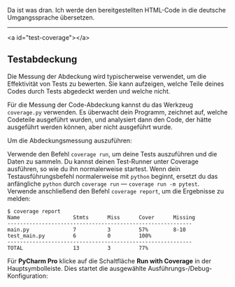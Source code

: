 Da ist was dran. Ich werde den bereitgestellten HTML-Code in die deutsche Umgangssprache übersetzen.

-----

\<a id="test-coverage"\>\</a\>

## Testabdeckung

Die Messung der Abdeckung wird typischerweise verwendet, um die Effektivität von Tests zu bewerten. Sie kann aufzeigen, welche Teile deines Codes durch Tests abgedeckt werden und welche nicht.

Für die Messung der Code-Abdeckung kannst du das Werkzeug `сoverage.py` verwenden. Es überwacht dein Programm, zeichnet auf, welche Codeteile ausgeführt wurden, und analysiert dann den Code, der hätte ausgeführt werden können, aber nicht ausgeführt wurde.

Um die Abdeckungsmessung auszuführen:

Verwende den Befehl `coverage run`, um deine Tests auszuführen und die Daten zu sammeln. Du kannst deinen Test-Runner unter Coverage ausführen, so wie du ihn normalerweise startest. Wenn dein Testausführungsbefehl normalerweise mit `python` beginnt, ersetzt du das anfängliche `python` durch `coverage run` — `coverage run -m pytest`. Verwende anschließend den Befehl `coverage report`, um die Ergebnisse zu melden:

```
$ coverage report
Name                 Stmts      Miss      Cover      Missing
-----------------------------------------------------------
main.py              7          3         57%        8-10
test_main.py         6          0         100%
-----------------------------------------------------------
TOTAL                13         3         77%
```

Für **PyCharm Pro** klicke auf die Schaltfläche **Run with Coverage** in der Hauptsymbolleiste. Dies startet die ausgewählte Ausführungs-/Debug-Konfiguration:
